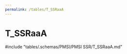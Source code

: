 ```yaml
---
permalink: /tables/T_SSRaaA
---
```

# T_SSRaaA
<!-- SPDX-License-Identifier: MPL-2.0 -->

<!-- ATTENTION : Ne pas supprimer ou modifier la ligne ci-dessous -->
#include "tables/.schemas/PMSI/PMSI SSR/T_SSRaaA.md"
<!-- ATTENTION : Ne pas supprimer ou modifier la ligne ci-dessus -->
